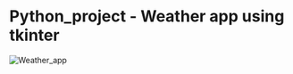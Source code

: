 ﻿# Python_project - Weather app using tkinter
![Weather_app](https://github.com/Vrushilpatel2004/Python_project-Weather_app/assets/158045921/4ccc51fe-09b2-4de4-8187-90760e0d686e)
